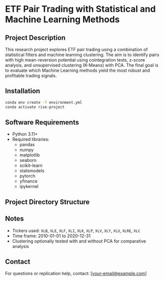 # ETF Pair Trading with Statistical and Machine Learning Methods

## Project Description
This research project explores ETF pair trading using a combination of statistical filters and machine learning clustering. The aim is to identify pairs with high mean-reversion potential using cointegration tests, z-score analysis, and unsupervised clustering (K-Means) with PCA. The final goal is to evaluate which Machine Learning methods yield the most robust and profitable trading signals.

## Installation

```bash
conda env create -f environment.yml
conda activate rise-project
```

## Software Requirements
- Python 3.11+
- Required libraries:
  - pandas
  - numpy
  - matplotlib
  - seaborn
  - scikit-learn
  - statsmodels
  - pytorch
  - yfinance
  - ipykernel

## Project Directory Structure




## Notes
- Tickers used: `XLB`, `XLE`, `XLF`, `XLI`, `XLK`, `XLP`, `XLV`, `XLY`, `XLU`, `XLRE`, `XLC`
- Time frame: 2010-01-01 to 2020-12-31
- Clustering optionally tested with and without PCA for comparative analysis

## Contact
For questions or replication help, contact: [your-email@example.com]
